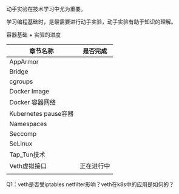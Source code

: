 动手实验在技术学习中尤为重要。

学习编程基础时，是最需要进行动手实验，动手实验有助于知识的理解。



容器基础 + 实验的进度

| 章节名称             | 是否完成   |
| -------------------- | ---------- |
| AppArmor             |            |
| Bridge               |            |
| cgroups              |            |
| Docker Image         |            |
| Docker 容器网络      |            |
| Kubernetes pause容器 |            |
| Namespaces           |            |
| Seccomp              |            |
| SeLinux              |            |
| Tap_Tun技术          |            |
| Veth虚拟接口         | 正在进行中 |
|                      |            |

Q1：veth是否受iptables netfilter影响？veth在k8s中的应用是如何的？